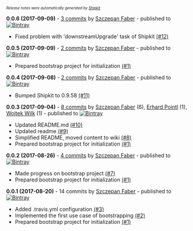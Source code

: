 <sup><sup>*Release notes were automatically generated by [Shipkit](http://shipkit.org/)*</sup></sup>

**0.0.6 (2017-09-09)** - [3 commits](https://github.com/mockito/shipkit-bootstrap/compare/v0.0.5...v0.0.6) by [Szczepan Faber](https://github.com/szczepiq) - published to [![Bintray](https://img.shields.io/badge/Bintray-0.0.6-green.svg)](https://bintray.com/shipkit-bootstrap/bootstrap/maven/0.0.6)
 - Fixed problem with 'downstreamUpgrade' task of Shipkit [(#12)](https://github.com/mockito/shipkit-bootstrap/pull/12)

**0.0.5 (2017-09-09)** - [2 commits](https://github.com/mockito/shipkit-bootstrap/compare/v0.0.4...v0.0.5) by [Szczepan Faber](https://github.com/szczepiq) - published to [![Bintray](https://img.shields.io/badge/Bintray-0.0.5-green.svg)](https://bintray.com/shipkit-bootstrap/bootstrap/maven/0.0.5)
 - Prepared bootstrap project for initialization [(#1)](https://github.com/mockito/shipkit-bootstrap/pull/1)

**0.0.4 (2017-09-08)** - [2 commits](https://github.com/mockito/shipkit-bootstrap/compare/v0.0.3...v0.0.4) by [Szczepan Faber](https://github.com/szczepiq) - published to [![Bintray](https://img.shields.io/badge/Bintray-0.0.4-green.svg)](https://bintray.com/shipkit-bootstrap/bootstrap/maven/0.0.4)
 - Bumped Shipkit to 0.9.58 [(#11)](https://github.com/mockito/shipkit-bootstrap/pull/11)

**0.0.3 (2017-09-04)** - [8 commits](https://github.com/mockito/shipkit-bootstrap/compare/v0.0.2...v0.0.3) by [Szczepan Faber](https://github.com/szczepiq) (6), [Erhard Pointl](https://github.com/epeee) (1), [Wojtek Wilk](https://github.com/wwilk) (1) - published to [![Bintray](https://img.shields.io/badge/Bintray-0.0.3-green.svg)](https://bintray.com/shipkit-bootstrap/bootstrap/maven/0.0.3)
 - Updated README.md [(#10)](https://github.com/mockito/shipkit-bootstrap/pull/10)
 - Updated readme [(#9)](https://github.com/mockito/shipkit-bootstrap/pull/9)
 - Simplified README, moved content to wiki [(#8)](https://github.com/mockito/shipkit-bootstrap/pull/8)
 - Prepared bootstrap project for initialization [(#1)](https://github.com/mockito/shipkit-bootstrap/pull/1)

**0.0.2 (2017-08-26)** - [4 commits](https://github.com/mockito/shipkit-bootstrap/compare/v0.0.1...v0.0.2) by [Szczepan Faber](https://github.com/szczepiq) - published to [![Bintray](https://img.shields.io/badge/Bintray-0.0.2-green.svg)](https://bintray.com/shipkit-bootstrap/bootstrap/maven/0.0.2)
 - Made progress on bootstrap project [(#7)](https://github.com/mockito/shipkit-bootstrap/pull/7)
 - Prepared bootstrap project for initialization [(#1)](https://github.com/mockito/shipkit-bootstrap/pull/1)

**0.0.1 (2017-08-20)** - 14 commits by [Szczepan Faber](https://github.com/szczepiq) - published to [![Bintray](https://img.shields.io/badge/Bintray-0.0.1-green.svg)](https://bintray.com/shipkit-bootstrap/bootstrap/maven/0.0.1)
 - Added .travis.yml configuration [(#3)](https://github.com/mockito/shipkit-bootstrap/pull/3)
 - Implemented the first use case of bootstrapping [(#2)](https://github.com/mockito/shipkit-bootstrap/pull/2)
 - Prepared bootstrap project for initialization [(#1)](https://github.com/mockito/shipkit-bootstrap/pull/1)


